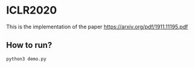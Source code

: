 # ICLR2020
This is the implementation of the paper https://arxiv.org/pdf/1911.11195.pdf
## How to run?

    python3 demo.py
